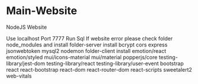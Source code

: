 # Main-Website
NodeJS Website

Use localhost Port 7777
Run Sql
If website error please check folder node_modules and install 
  folder-server
    install
      bcrypt
      cors
      express
      jsonwebtoken
      mysql2
      nodemon
  folder-client
    install
      emotion/react
      emotion/styled
      mui/icons-material
      mui/material
      popperjs/core
      testing-library/jest-dom
      testing-library/react
      testing-library/user-event
      bootstrap
      react
      react-bootstrap
      react-dom
      react-router-dom
      react-scripts
      sweetalert2
      web-vitals
